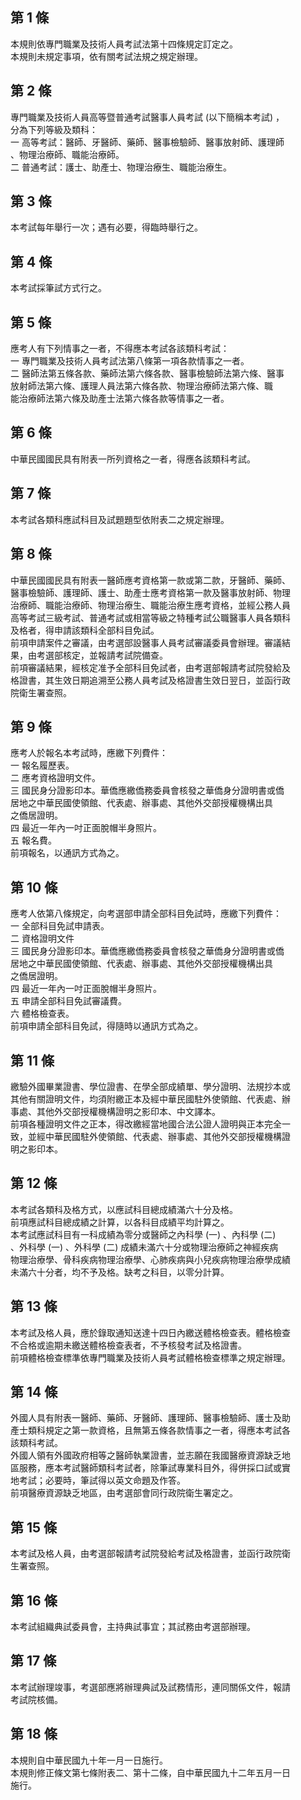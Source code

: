 第 1 條
-------
本規則依專門職業及技術人員考試法第十四條規定訂定之。  
本規則未規定事項，依有關考試法規之規定辦理。

第 2 條
-------
專門職業及技術人員高等暨普通考試醫事人員考試 (以下簡稱本考試) ，  
分為下列等級及類科：  
一  高等考試：醫師、牙醫師、藥師、醫事檢驗師、醫事放射師、護理師  
    、物理治療師、職能治療師。  
二  普通考試：護士、助產士、物理治療生、職能治療生。

第 3 條
-------
本考試每年舉行一次；遇有必要，得臨時舉行之。

第 4 條
-------
本考試採筆試方式行之。

第 5 條
-------
應考人有下列情事之一者，不得應本考試各該類科考試：  
一  專門職業及技術人員考試法第八條第一項各款情事之一者。  
二  醫師法第五條各款、藥師法第六條各款、醫事檢驗師法第六條、醫事  
    放射師法第六條、護理人員法第六條各款、物理治療師法第六條、職  
    能治療師法第六條及助產士法第六條各款等情事之一者。

第 6 條
-------
中華民國國民具有附表一所列資格之一者，得應各該類科考試。

第 7 條
-------
本考試各類科應試科目及試題題型依附表二之規定辦理。

第 8 條
-------
中華民國國民具有附表一醫師應考資格第一款或第二款，牙醫師、藥師、  
醫事檢驗師、護理師、護士、助產士應考資格第一款及醫事放射師、物理  
治療師、職能治療師、物理治療生、職能治療生應考資格，並經公務人員  
高等考試三級考試、普通考試或相當等級之特種考試公職醫事人員各類科  
及格者，得申請該類科全部科目免試。                                
前項申請案件之審議，由考選部設醫事人員考試審議委員會辦理。審議結  
果，由考選部核定，並報請考試院備查。                              
前項審議結果，經核定准予全部科目免試者，由考選部報請考試院發給及  
格證書，其生效日期追溯至公務人員考試及格證書生效日翌日，並函行政  
院衛生署查照。

第 9 條
-------
應考人於報名本考試時，應繳下列費件：  
一  報名履歷表。  
二  應考資格證明文件。  
三  國民身分證影印本。華僑應繳僑務委員會核發之華僑身分證明書或僑  
    居地之中華民國使領館、代表處、辦事處、其他外交部授權機構出具  
    之僑居證明。  
四  最近一年內一吋正面脫帽半身照片。  
五  報名費。  
前項報名，以通訊方式為之。

第 10 條
--------
應考人依第八條規定，向考選部申請全部科目免試時，應繳下列費件：    
一  全部科目免試申請表。                                          
二  資格證明文件                                                  
三  國民身分證影印本。華僑應繳僑務委員會核發之華僑身分證明書或僑  
    居地之中華民國使領館、代表處、辦事處、其他外交部授權機構出具  
    之僑居證明。                                                  
四  最近一年內一吋正面脫帽半身照片。                              
五  申請全部科目免試審議費。                                      
六  體格檢查表。                                                  
前項申請全部科目免試，得隨時以通訊方式為之。

第 11 條
--------
繳驗外國畢業證書、學位證書、在學全部成績單、學分證明、法規抄本或  
其他有關證明文件，均須附繳正本及經中華民國駐外使領館、代表處、辦  
事處、其他外交部授權機構證明之影印本、中文譯本。  
前項各種證明文件之正本，得改繳經當地國合法公證人證明與正本完全一  
致，並經中華民國駐外使領館、代表處、辦事處、其他外交部授權機構證  
明之影印本。

第 12 條
--------
本考試各類科及格方式，以應試科目總成績滿六十分及格。              
前項應試科目總成績之計算，以各科目成績平均計算之。                
本考試應試科目有一科成績為零分或醫師之內科學 (一) 、內科學 (二)   
、外科學 (一) 、外科學 (二) 成績未滿六十分或物理治療師之神經疾病  
物理治療學、骨科疾病物理治療學、心肺疾病與小兒疾病物理治療學成績  
未滿六十分者，均不予及格。缺考之科目，以零分計算。

第 13 條
--------
本考試及格人員，應於錄取通知送達十四日內繳送體格檢查表。體格檢查  
不合格或逾期未繳送體格檢查表者，不予核發考試及格證書。            
前項體格檢查標準依專門職業及技術人員考試體格檢查標準之規定辦理。

第 14 條
--------
外國人具有附表一醫師、藥師、牙醫師、護理師、醫事檢驗師、護士及助  
產士類科規定之第一款資格，且無第五條各款情事之一者，得應本考試各  
該類科考試。  
外國人領有外國政府相等之醫師執業證書，並志願在我國醫療資源缺乏地  
區服務，應本考試醫師類科考試者，除筆試專業科目外，得併採口試或實  
地考試；必要時，筆試得以英文命題及作答。  
前項醫療資源缺乏地區，由考選部會同行政院衛生署定之。

第 15 條
--------
本考試及格人員，由考選部報請考試院發給考試及格證書，並函行政院衛  
生署查照。

第 16 條
--------
本考試組織典試委員會，主持典試事宜；其試務由考選部辦理。

第 17 條
--------
本考試辦理竣事，考選部應將辦理典試及試務情形，連同關係文件，報請  
考試院核備。

第 18 條
--------
本規則自中華民國九十年一月一日施行。                              
本規則修正條文第七條附表二、第十二條，自中華民國九十二年五月一日  
施行。

